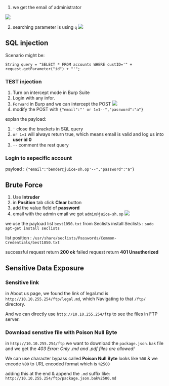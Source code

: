 1. we get the email of administrator

![](https://i.imgur.com/RipWFs6.png)

2. searching parameter is using `q`
![](https://i.imgur.com/awIaMRK.png)


## SQL injection

Scenario might be:
```
String query = "SELECT * FROM accounts WHERE custID='" + request.getParameter("id") + "'";
```
### TEST injection
1. Turn on intercept mode in Burp Suite
2. Login with any infor.
3. `Forward` in Burp and we can intercept the POST
![](https://i.imgur.com/0eMteVm.png)
4. modify the POST with `{"email":"' or 1=1--","password":"a"}`

explan the payload:
1. `'` close the brackets in SQL query
2. `or 1=1` will always return true, which means email is valid and log us into **user id 0**
3. `--` comment the rest query

### Login to sepecific account

payload : `{"email":"bender@juice-sh.op'--","password":"a"}`

## Brute Force 

1. Use **Intruder**
2. in **Position** tab click **Clear** button
3. add the value field of **password**
4. email with the admin email  we got `admin@juice-sh.op`
![](https://i.imgur.com/L27oOTl.png)

we use the payload list `best1050.txt` from Seclists
install Seclists : `sudo apt-get install seclists`

list position : `/usr/share/seclists/Passwords/Common-Credentials/best1050.txt`

successful request return **200 ok**
failed request return **401 Unauthorized**

## Sensitive Data Exposure

### Sensitive link
in About us page, we found the link of legal.md is `http://10.10.255.254/ftp/legal.md`, which Navigating to that `/ftp/` directory.

And we can directly use `http://10.10.255.254/ftp` to see the files in FTP server.

### Download senstive file with **Poison Null Byte**

in `http://10.10.255.254/ftp` we want to download the `package.json.bak` file and we get the *403 Error: Only .md and .pdf files are allowed!*

We can use character bypass called **Poison Null Byte** looks like `%00` & we encode `%00` to URL encoded format which is `%2500`

adding this at the end & append the `.md` suffix like:
`http://10.10.255.254/ftp/package.json.bak%2500.md`